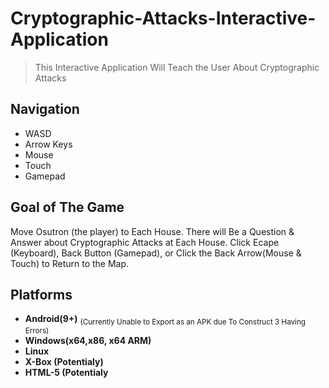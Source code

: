 # Cryptographic-Attacks-Interactive-Application

> This Interactive Application Will Teach the User About Cryptographic Attacks

## Navigation

* WASD
* Arrow Keys
* Mouse
* Touch
* Gamepad

## Goal of The Game
Move Osutron (the player) to Each House. There will Be a Question & Answer about Cryptographic Attacks at Each House. Click Ecape (Keyboard), Back Button (Gamepad), or Click the Back Arrow(Mouse & Touch) to Return to the Map.

## Platforms

* <b>Android(9+)</b> <sub>(Currently Unable to Export as an APK due To Construct 3 Having Errors)</sub>
* <b> Windows(x64,x86, x64 ARM) </b>
* <b> Linux </b>
* <b> X-Box (Potentialy) </b>
* <b> HTML-5 (Potentialy </b>


